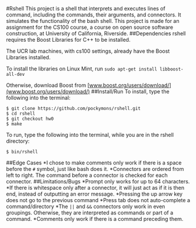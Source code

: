 #Rshell
This project is a shell that interprets and executes lines of command, including the commands, their arguments, and connectors. 
It simulates the functionality of the bash shell. This project is made for an assignment for the CS100 course, a course on open
source software construction, at University of California, Riverside. 
##Dependencies
rshell requires the Boost Libraries for C++ to be installed. 

The UCR lab machines, with cs100 settings, already have the Boost Libraries installed.

To install the libraries on Linux Mint, run `sudo apt-get install libboost-all-dev`

Otherwise, download Boost from [www.boost.org/users/download/](www.boost.org/users/download/)
##Install/Run 
To install, type the following into the terminal:
```
$ git clone https://github.com/pockymons/rshell.git
$ cd rshell
$ git checkout hw0
$ make
```

To run, type the following into the terminal, while you are in the rshell directory:
```
$ bin/rshell
```
##Edge Cases
*I chose to make comments only work if there is a space before the `#` symbol, just like bash does it.
*Connectors are ordered from left to right. The command before a connector is checked for each connector. 
##Limitations/Bugs
*Prompt only works for up to 64 characters.
*If there is whitespace only after a connector, it will just act as if it is then end, instead of outputting an error message.
*Pressing the up arrow key does not go to the previous command
*Press tab does not auto-complete a command/directory
*The `||` and `&&` connectors only work in even groupings. Otherwise, they are interpreted as commands or part of a command.
*Comments only work if there is a command preceding them.
